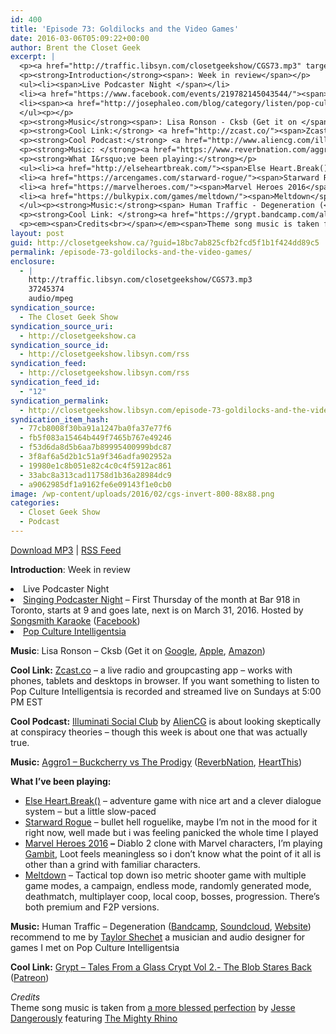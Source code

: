 ```yaml
---
id: 400
title: 'Episode 73: Goldilocks and the Video Games'
date: 2016-03-06T05:09:22+00:00
author: Brent the Closet Geek
excerpt: |
  <p><a href="http://traffic.libsyn.com/closetgeekshow/CGS73.mp3" target="_blank">Download MP3</a>&nbsp;|&nbsp;<a href="http://closetgeekshow.libsyn.com/rss" target="_blank">RSS Feed</a></p>
  <p><strong>Introduction</strong><span>: Week in review</span></p>
  <ul><li><span>Live Podcaster Night </span></li>
  <li><a href="https://www.facebook.com/events/219782145043544/"><span>Singing Podcaster Night</span></a><span> - First Thursday of the month at Bar 918 in Toronto, starts at 9 and goes late, next is on March 31, 2016. Hosted by </span><a href="http://songsmithkaraoke.blogspot.ca/"><span>Songsmith Karaoke</span></a><span> (</span><a href="https://www.facebook.com/Songsmith-Karaoke-7591532347/"><span>Facebook</span></a><span>)</span></li>
  <li><span><a href="http://josephaleo.com/blog/category/listen/pop-culture-intelligentsia/">Pop Culture Intelligentsia</a></span></li>
  </ul><p></p>
  <p><strong>Music</strong><span>: Lisa Ronson - Cksb (Get it on </span><a href="https://play.google.com/music/preview/Ak5pfgr4dwehc54ixpmmp5yvjau"><span>Google</span></a><span>, </span><a href="https://itunes.apple.com/us/artist/lisa-ronson/id915397564"><span>Apple</span></a><span>, </span><a href="http://www.amazon.co.uk/Emperors-Medieval-Japan-Lisa-Ronson/dp/B014JYG8B2/"><span>Amazon</span></a><span>)</span>&nbsp;</p>
  <p><strong>Cool Link:</strong> <a href="http://zcast.co/"><span>Zcast.co</span></a><span> - a live radio and groupcasting app - works with phones, tablets and desktops in browser. </span><span>If you want something to listen to Pop Culture Intelligentsia is recorded and streamed live on Sundays at 5:00 PM EST</span></p>
  <p><strong>Cool Podcast:</strong> <a href="http://www.aliencg.com/illuminati/"><span>Illuminati Social Club</span></a><span> by AlienCG on Twitter. Is about looking skeptically at conspiracy theories - though this week is about one that was actually true. </span>&nbsp;</p>
  <p><strong>Music: </strong><a href="https://www.reverbnation.com/aggro1/song/538416-buckcherry-v-the-prodigy"><span>Aggro1 - Buckcherry vs The Prodigy</span></a><span> (</span><a href="https://www.reverbnation.com/aggro1"><span>ReverbNation</span></a><span>, </span><a href="https://hearthis.at/aggro1"><span>HeartThis</span></a><span>)</span></p>
  <p><strong>What I&rsquo;ve been playing:</strong></p>
  <ul><li><a href="http://elseheartbreak.com/"><span>Else Heart.Break()</span></a> <span>- adventure game with nice art and a clever dialogue system - but a little slow-paced</span></li>
  <li><a href="https://arcengames.com/starward-rogue/"><span>Starward Rogue</span></a><span> - bullet hell roguelike, maybe I&rsquo;m not in the mood for it right now, well made but i was feeling panicked the whole time I played</span></li>
  <li><a href="https://marvelheroes.com/"><span>Marvel Heroes 2016</span></a><strong> - </strong><span>Diablo 2 clone with Marvel characters, I&rsquo;m playing </span><a href="https://marvelheroes.com/heroes/gambit"><span>Gambit</span></a><span>, Loot feels meaningless so i don&rsquo;t know what the point of it all is other than a grind with familiar characters. </span></li>
  <li><a href="https://bulkypix.com/games/meltdown/"><span>Meltdown</span></a> <span>- Tactical top down iso metric shooter game with multiple game modes, a campaign, endless mode, randomly generated mode, deathmatch, multiplayer coop, local coop, bosses, progression. There&rsquo;s both premium and F2P versions. </span></li>
  </ul><p><strong>Music:</strong><span> Human Traffic - Degeneration (</span><a href="http://humantraffic.bandcamp.com/"><span>Bandcamp</span></a><span>, </span><a href="https://soundcloud.com/humanxtraffic"><span>Soundcloud</span></a><span>, </span><a href="http://www.humanxtraffic.com/"><span>Website</span></a><span>) recommend to me by </span><a href="http://taylorshechet.com/"><span>Taylor Shechet</span></a><span> a musician and audio designer for games I met on Pop Culture Intelligentsia</span></p>
  <p><strong>Cool Link: </strong><a href="https://grypt.bandcamp.com/album/tales-from-a-glass-crypt-vol-2-the-blob-stares-back"><span>Grypt - Tales From a Glass Crypt Vol 2.- The Blob Stares Back</span></a><span> (</span><a href="https://www.patreon.com/GRYPT?ty=h"><span>Patreon</span></a><span>)</span>&nbsp;</p>
  <p><em><span>Credits<br></span></em><span>Theme song music is taken from </span><a href="https://dangerously.bandcamp.com/track/a-more-blessed-perfection"><span>a more blessed perfection</span></a><span> by </span><a href="https://dangerously.bandcamp.com/"><span>Jesse Dangerously</span></a><span> featuring </span><a href="https://themightyrhino.bandcamp.com/"><span>The Mighty Rhino</span></a></p>
layout: post
guid: http://closetgeekshow.ca/?guid=18bc7ab825cfb2fcd5f1b1f424dd89c5
permalink: /episode-73-goldilocks-and-the-video-games/
enclosure:
  - |
    http://traffic.libsyn.com/closetgeekshow/CGS73.mp3
    37245374
    audio/mpeg
syndication_source:
  - The Closet Geek Show
syndication_source_uri:
  - http://closetgeekshow.ca
syndication_source_id:
  - http://closetgeekshow.libsyn.com/rss
syndication_feed:
  - http://closetgeekshow.libsyn.com/rss
syndication_feed_id:
  - "12"
syndication_permalink:
  - http://closetgeekshow.libsyn.com/episode-73-goldilocks-and-the-video-games
syndication_item_hash:
  - 77cb8008f30ba91a1247ba0fa37e77f6
  - fb5f083a15464b449f7465b767e49246
  - f53d6da8d5b6aa7b89995400999bdc87
  - 3f8af6a5d2b1c51a9f346adfa902952a
  - 19980e1c8b051e82c4c0c4f5912ac861
  - 33abc8a313cad11758d1b36a28984dc9
  - a9062985df1a9162fe6e09143f1e0cb0
image: /wp-content/uploads/2016/02/cgs-invert-800-88x88.png
categories:
  - Closet Geek Show
  - Podcast
---
```

[Download MP3](http://traffic.libsyn.com/closetgeekshow/CGS73.mp3) | [RSS Feed](http://closetgeekshow.libsyn.com/rss)



**Introduction**<span style="font-weight: 400;">: Week in review</span>

<li style="font-weight: 400;">
  <span style="font-weight: 400;">Live Podcaster Night </span>
</li>
<li style="font-weight: 400;">
  <a href="https://www.facebook.com/events/219782145043544/"><span style="font-weight: 400;">Singing Podcaster Night</span></a><span style="font-weight: 400;"> &#8211; First Thursday of the month at Bar 918 in Toronto, starts at 9 and goes late, next is on March 31, 2016. Hosted by </span><a href="http://songsmithkaraoke.blogspot.ca/"><span style="font-weight: 400;">Songsmith Karaoke</span></a><span style="font-weight: 400;"> (</span><a href="https://www.facebook.com/Songsmith-Karaoke-7591532347/"><span style="font-weight: 400;">Facebook</span></a><span style="font-weight: 400;">)</span>
</li>
<li style="font-weight: 400;">
  <span style="font-weight: 400;"><a href="http://josephaleo.com/blog/category/listen/pop-culture-intelligentsia/">Pop Culture Intelligentsia</a></span>
</li>



**Music**<span style="font-weight: 400;">: Lisa Ronson &#8211; Cksb (Get it on </span>[<span style="font-weight: 400;">Google</span>](https://play.google.com/music/preview/Ak5pfgr4dwehc54ixpmmp5yvjau)<span style="font-weight: 400;">, </span>[<span style="font-weight: 400;">Apple</span>](https://itunes.apple.com/us/artist/lisa-ronson/id915397564)<span style="font-weight: 400;">, </span>[<span style="font-weight: 400;">Amazon</span>](http://www.amazon.co.uk/Emperors-Medieval-Japan-Lisa-Ronson/dp/B014JYG8B2/)<span style="font-weight: 400;">)</span> 

**Cool Link:** [<span style="font-weight: 400;">Zcast.co</span>](http://zcast.co) <span style="font-weight: 400;">&#8211; a live radio and groupcasting app &#8211; works with phones, tablets and desktops in browser. </span><span style="font-weight: 400;">If you want something to listen to Pop Culture Intelligentsia is recorded and streamed live on Sundays at 5:00 PM EST</span>

**Cool Podcast:** [<span style="font-weight: 400;">Illuminati Social Club</span>](http://www.aliencg.com/illuminati/) <span style="font-weight: 400;">by <a href="http://twitter.com/AlienCG">AlienCG</a> is about looking skeptically at conspiracy theories &#8211; though this week is about one that was actually true. </span> 

**Music:** [<span style="font-weight: 400;">Aggro1 &#8211; Buckcherry vs The Prodigy</span>](https://www.reverbnation.com/aggro1/song/538416-buckcherry-v-the-prodigy) <span style="font-weight: 400;">(</span>[<span style="font-weight: 400;">ReverbNation</span>](https://www.reverbnation.com/aggro1)<span style="font-weight: 400;">, </span>[<span style="font-weight: 400;">HeartThis</span>](https://hearthis.at/aggro1)<span style="font-weight: 400;">)</span>

**What I’ve been playing:**

  * [<span style="font-weight: 400;">Else Heart.Break()</span>](http://elseheartbreak.com/) <span style="font-weight: 400;">&#8211; adventure game with nice art and a clever dialogue system &#8211; but a little slow-paced</span>
  * [<span style="font-weight: 400;">Starward Rogue</span>](https://arcengames.com/starward-rogue/) <span style="font-weight: 400;">&#8211; bullet hell roguelike, maybe I’m not in the mood for it right now, well made but i was feeling panicked the whole time I played</span>
  * [<span style="font-weight: 400;">Marvel Heroes 2016</span>](https://marvelheroes.com/) **&#8211;** <span style="font-weight: 400;">Diablo 2 clone with Marvel characters, I’m playing </span>[<span style="font-weight: 400;">Gambit</span>](https://marvelheroes.com/heroes/gambit)<span style="font-weight: 400;">, Loot feels meaningless so i don’t know what the point of it all is other than a grind with familiar characters. </span>
  * [<span style="font-weight: 400;">Meltdown</span>](https://bulkypix.com/games/meltdown/) <span style="font-weight: 400;">&#8211; Tactical top down iso metric shooter game with multiple game modes, a campaign, endless mode, randomly generated mode, deathmatch, multiplayer coop, local coop, bosses, progression. There’s both premium and F2P versions. </span>

**Music:** <span style="font-weight: 400;">Human Traffic &#8211; Degeneration (</span>[<span style="font-weight: 400;">Bandcamp</span>](http://humantraffic.bandcamp.com/)<span style="font-weight: 400;">, </span>[<span style="font-weight: 400;">Soundcloud</span>](https://soundcloud.com/humanxtraffic)<span style="font-weight: 400;">, </span>[<span style="font-weight: 400;">Website</span>](http://www.humanxtraffic.com/)<span style="font-weight: 400;">) recommend to me by </span>[<span style="font-weight: 400;">Taylor Shechet</span>](http://taylorshechet.com/) <span style="font-weight: 400;">a musician and audio designer for games I met on Pop Culture Intelligentsia</span>

**Cool Link:** [<span style="font-weight: 400;">Grypt &#8211; Tales From a Glass Crypt Vol 2.- The Blob Stares Back</span>](https://grypt.bandcamp.com/album/tales-from-a-glass-crypt-vol-2-the-blob-stares-back) <span style="font-weight: 400;">(</span>[<span style="font-weight: 400;">Patreon</span>](https://www.patreon.com/GRYPT?ty=h)<span style="font-weight: 400;">)</span> 

_<span style="font-weight: 400;">Credits<br /> </span>_<span style="font-weight: 400;">Theme song music is taken from </span>[<span style="font-weight: 400;">a more blessed perfection</span>](https://dangerously.bandcamp.com/track/a-more-blessed-perfection) <span style="font-weight: 400;">by </span>[<span style="font-weight: 400;">Jesse Dangerously</span>](https://dangerously.bandcamp.com/) <span style="font-weight: 400;">featuring </span>[<span style="font-weight: 400;">The Mighty Rhino</span>](https://themightyrhino.bandcamp.com/)
